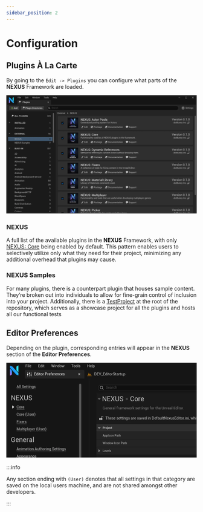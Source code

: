 ```yaml
---
sidebar_position: 2
---
```


# Configuration

## Plugins À La Carte

By going to the `Edit -> Plugins` you can configure what parts of the **NEXUS** Framework are loaded.

![Plugins Window](configuration-plugins-window.webp)

### NEXUS

A full list of the available plugins in the **NEXUS** Framework, with only [NEXUS: Core](/docs/plugins/core/) being enabled by default. This pattern enables users to selectively utilize only what they need for their project, minimizing any additional overhead that plugins may cause.

### NEXUS Samples

For many plugins, there is a counterpart plugin that houses sample content. They’re broken out into individuals to allow for fine-grain control of inclusion into your project. Additionally, there is a [TestProject](/docs/getting-started/test-project/) at the root of the repository, which serves as a showcase project for all the plugins and hosts all our functional tests

## Editor Preferences

Depending on the plugin, corresponding entries will appear in the **NEXUS** section of the **Editor Preferences**.

![Editor Preferences Window](configuration-editor-preferences.webp)

:::info

Any section ending with `(User)` denotes that all settings in that category are saved on the local users machine, and are not shared amongst other developers.

:::
